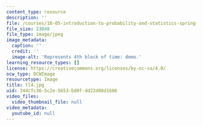 ```yaml
---
content_type: resource
description: ''
file: /courses/18-05-introduction-to-probability-and-statistics-spring-2014/344cfc365c2e5653bd0fdd22d08d1606_tl4.jpg
file_size: 23048
file_type: image/jpeg
image_metadata:
  caption: ''
  credit: ''
  image-alt: 'Represents 4th block of time: demo.'
learning_resource_types: []
license: https://creativecommons.org/licenses/by-nc-sa/4.0/
ocw_type: OCWImage
resourcetype: Image
title: tl4.jpg
uid: 344cfc36-5c2e-5653-bd0f-dd22d08d1606
video_files:
  video_thumbnail_file: null
video_metadata:
  youtube_id: null
---
```

